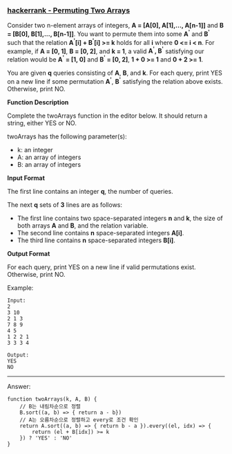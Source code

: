### [hackerrank - Permuting Two Arrays](https://www.hackerrank.com/challenges/two-arrays/problem)

Consider two n-element arrays of integers, **A = [A[0], A[1],..., A[n-1]]** and **B = [B[0], B[1],..., B[n-1]]**. You want to permute them into some **A<sup>'</sup>** and **B<sup>'</sup>** such that the relation **A<sup>'</sup>[i] + B<sup>'</sup>[i] >= k** holds for all **i** where **0 <= i < n**. For example, if **A = [0, 1]**, **B = [0, 2]**, and **k = 1**, a valid **A<sup>'</sup>, B<sup>'</sup>** satisfying our relation would be **A<sup>'</sup> = [1, 0]** and **B<sup>'</sup> = [0, 2]**, **1 + 0 >= 1** and **0 + 2 >= 1**.

You are given **q** queries consisting of **A**, **B**, and **k**. For each query, print YES on a new line if some permutation  **A<sup>'</sup>**, **B<sup>'</sup>** satisfying the relation above exists. Otherwise, print NO.


**Function Description**

Complete the twoArrays function in the editor below. It should return a string, either YES or NO.

twoArrays has the following parameter(s):

* k: an integer
* A: an array of integers
* B: an array of integers


**Input Format**

The first line contains an integer **q**, the number of queries.

The next **q** sets of **3** lines are as follows:

* The first line contains two space-separated integers **n** and **k**, the size of both arrays **A** and **B**, and the relation variable.
* The second line contains **n** space-separated integers **A[i]**.
* The third line contains **n** space-separated integers **B[i]**.


**Output Format**

For each query, print YES on a new line if valid permutations exist. Otherwise, print NO.



Example: 
```
Input: 
2
3 10
2 1 3
7 8 9
4 5
1 2 2 1
3 3 3 4

Output: 
YES
NO
```

---

Answer:
```
function twoArrays(k, A, B) {
    // B는 내림차순으로 정렬
    B.sort((a, b) => { return a - b})
    // A는 오름차순으로 정렬하고 every로 조건 확인
    return A.sort((a, b) => { return b - a }).every((el, idx) => {
        return (el + B[idx]) >= k
    }) ? 'YES' : 'NO'
}
```
